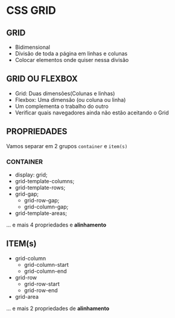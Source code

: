 # CSS GRID

## GRID

- Bidimensional 
- Divisão de toda a página em linhas e colunas
- Colocar elementos onde quiser nessa divisão

## GRID OU FLEXBOX

- Grid: Duas dimensões(Colunas e linhas)
- Flexbox: Uma dimensão (ou coluna ou linha)
- Um complementa o trabalho do outro
- Verificar quais navegadores ainda não estão aceitando o Grid

## PROPRIEDADES

Vamos separar em 2 grupos
`container` e  `item(s)`

### CONTAINER
- display: grid;
- grid-template-columns;
- grid-template-rows;
- grid-gap;
  - grid-row-gap;
  - grid-column-gap;
- grid-template-areas;

... e mais 4 propriedades e **alinhamento**

## ITEM(s)

- grid-column
  - grid-column-start
  - grid-column-end
- grid-row
  - grid-row-start
  - grid-row-end
- grid-area

... e mais 2 propriedades de **alinhamento**